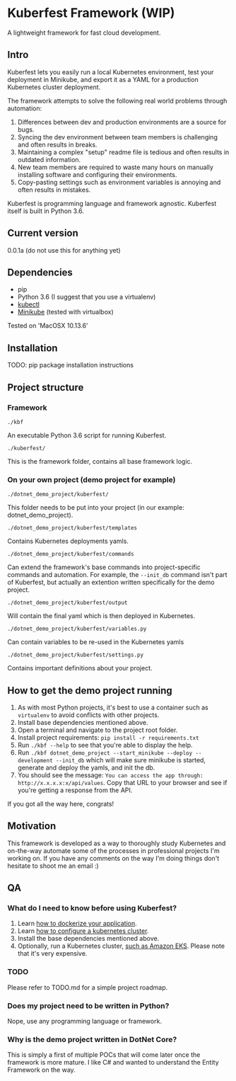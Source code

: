 # Kuberfest Framework (WIP)
A lightweight framework for fast cloud development.

## Intro

Kuberfest lets you easily run a local Kubernetes environment, test your deployment in Minikube, and export it as a YAML for a production Kubernetes cluster deployment.

The framework attempts to solve the following real world problems through automation:
1. Differences between dev and production environments are a source for bugs.
2. Syncing the dev environment between team members is challenging and often results in breaks.
3. Maintaining a complex "setup" readme file is tedious and often results in outdated information.
4. New team members are required to waste many hours on manually installing software and configuring their environments.
5. Copy-pasting settings such as environment variables is annoying and often results in mistakes.

Kuberfest is programming language and framework agnostic. Kuberfest itself is built in Python 3.6.

## Current version
0.0.1a (do not use this for anything yet)

## Dependencies
* pip
* Python 3.6 (I suggest that you use a virtualenv)
* [kubectl](https://kubernetes.io/docs/tasks/tools/install-kubectl/)
* [Minikube](https://kubernetes.io/docs/setup/minikube/) (tested with virtualbox)

Tested on 'MacOSX 10.13.6'

## Installation
TODO: pip package installation instructions

## Project structure

### Framework
`./kbf`

An executable Python 3.6 script for running Kuberfest.

`./kuberfest/`

This is the framework folder, contains all base framework logic.

### On your own project (demo project for example)
`./dotnet_demo_project/kuberfest/`

This folder needs to be put into your project (in our example: dotnet_demo_project).

`./dotnet_demo_project/kuberfest/templates`

Contains Kubernetes deployments yamls.

`./dotnet_demo_project/kuberfest/commands`

Can extend the framework's base commands into project-specific commands and automation.
For example, the `--init_db` command isn't part of Kuberfest, but actually an extention written specifically for the demo project.

`./dotnet_demo_project/kuberfest/output`

Will contain the final yaml which is then deployed in Kubernetes.

`./dotnet_demo_project/kuberfest/variables.py`

Can contain variables to be re-used in the Kubernetes yamls

`./dotnet_demo_project/kuberfest/settings.py`

Contains important definitions about your project.

## How to get the demo project running
1. As with most Python projects, it's best to use a container such as `virtualenv` to avoid conflicts with other projects.
2. Install base dependencies mentioned above. 
3. Open a terminal and navigate to the project root folder.
4. Install project requirements: `pip install -r requirements.txt`
5. Run `./kbf --help` to see that you're able to display the help.
6. Run `./kbf dotnet_demo_project --start_minikube --deploy --development --init_db` which will make sure minikube is started, generate and deploy the yamls, and init the db.
7. You should see the message: `You can access the app through: http://x.x.x.x:x/api/values`. Copy that URL to your browser and see if you're getting a response from the API.

If you got all the way here, congrats!

## Motivation
This framework is developed as a way to thoroughly study Kubernetes and on-the-way automate some of the processes in professional projects I'm working on. If you have any comments on the way I'm doing things don't hesitate to shoot me an email :)

## QA
### What do I need to know before using Kuberfest?
1. Learn [how to dockerize your application](https://docs.docker.com/engine/reference/builder/).
2. Learn [how to configure a kubernetes cluster](https://kubernetes.io/docs/concepts/configuration/).
3. Install the base dependencies mentioned above.
4. Optionally, run a Kubernetes cluster, [such as Amazon EKS](https://aws.amazon.com/getting-started/projects/deploy-kubernetes-app-amazon-eks/). Please note that it's very expensive.
 
### TODO
Please refer to TODO.md for a simple project roadmap.
 
### Does my project need to be written in Python?
Nope, use any programming language or framework.

### Why is the demo project written in DotNet Core?
This is simply a first of multiple POCs that will come later once the framework is more mature. I like C# and wanted to understand the Entity Framework on the way.
